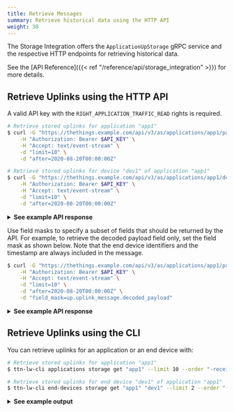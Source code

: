 ```yaml
---
title: Retrieve Messages
summary: Retrieve historical data using the HTTP API
weight: 30
---
```


The Storage Integration offers the `ApplicationUpStorage` gRPC service and the respective HTTP endpoints for retrieving historical data.

See the [API Reference]({{< ref "/reference/api/storage_integration" >}}) for more details.

## Retrieve Uplinks using the HTTP API

A valid API key with the `RIGHT_APPLICATION_TRAFFIC_READ` rights is required.

```bash
# Retrieve stored uplinks for application "app1"
$ curl -G "https://thethings.example.com/api/v3/as/applications/app1/packages/storage/uplink_message" \
    -H "Authorization: Bearer $API_KEY" \
    -H "Accept: text/event-stream" \
    -d "limit=10" \
    -d "after=2020-08-20T00:00:00Z"

# Retrieve stored uplinks for device "dev1" of application "app1"
$ curl -G "https://thethings.example.com/api/v3/as/applications/app1/devices/dev1/packages/storage/uplink_message" \
    -H "Authorization: Bearer $API_KEY" \
    -H "Accept: text/event-stream" \
    -d "limit=10" \
    -d "after=2020-08-20T00:00:00Z"
```

<details><summary><b>See example API response</b></summary>

```json
{"result":{"end_device_ids":{"device_id":"dev1","application_ids":{"application_id":"app1"},"dev_eui":"1111111111111111","dev_addr":"014457CB"},"received_at":"2020-08-24T10:08:44.868680817Z","uplink_message":{"session_key_id":"AXPoziFRvbcEguvZQoCCZw==","f_port":10,"f_cnt":43,"frm_payload":"AQoBCgEKAQo=","rx_metadata":[{"gateway_ids":{"gateway_id":"gtw1"},"time":"2020-08-24T10:08:43.385687165Z","timestamp":3313328983,"uplink_token":"ChIKEAoEZ3R3MRIIEREREREREREQ18b1qwwaDAiso476BRDl6YiuAiDYl7COt2A="}],"settings":{"data_rate":{"lora":{"bandwidth":125000,"spreading_factor":12}},"coding_rate":"4/5","frequency":"868100000","timestamp":3313328983,"time":"2020-08-24T10:08:43.385687165Z"},"received_at":"2020-08-24T10:08:44.634338856Z"}}}

{"result":{"end_device_ids":{"device_id":"dev1","application_ids":{"application_id":"app1"},"dev_eui":"1111111111111111","dev_addr":"014457CB"},"received_at":"2020-08-24T10:08:49.144907967Z","uplink_message":{"session_key_id":"AXPoziFRvbcEguvZQoCCZw==","f_port":10,"f_cnt":44,"frm_payload":"AQoBCgEKAQo=","rx_metadata":[{"gateway_ids":{"gateway_id":"gtw1"},"time":"2020-08-24T10:08:48.891099194Z","timestamp":3318834395,"uplink_token":"ChIKEAoEZ3R3MRIIEREREREREREQ28nFrgwaDAiwo476BRCoqe67AyD47sfPy2A="}],"settings":{"data_rate":{"lora":{"bandwidth":125000,"spreading_factor":12}},"coding_rate":"4/5","frequency":"868100000","timestamp":3318834395,"time":"2020-08-24T10:08:48.891099194Z"},"received_at":"2020-08-24T10:08:48.931407608Z"}}}
```
</details>

Use field masks to specify a subset of fields that should be returned by the API. For example, to retrieve the decoded payload field only, set the field mask as shown below. Note that the end device identifiers and the timestamp are always included in the message.

```bash
$ curl -G "https://thethings.example.com/api/v3/as/applications/app1/packages/storage/uplink_message" \
    -H "Authorization: Bearer $API_KEY" \
    -H "Accept: text/event-stream" \
    -d "limit=10" \
    -d "after=2020-08-20T00:00:00Z" \
    -d "field_mask=up.uplink_message.decoded_payload"
```

<details><summary><b>See example API response</b></summary>

```json
{"result":{"end_device_ids":{"device_id":"dev1","application_ids":{}},"received_at":"2021-02-04T19:19:28.681910909Z","uplink_message":{"decoded_payload":{"occupied":true,"type":"parking status"},"settings":{"data_rate":{}}}}}

```
</details>

## Retrieve Uplinks using the CLI

You can retrieve uplinks for an application or an end device with:

```bash
# Retrieve stored uplinks for application "app1"
$ ttn-lw-cli applications storage get "app1" --limit 10 --order "-received_at" --after "2018-08-20 00:00:00"

# Retrieve stored uplinks for end device "dev1" of application "app1"
$ ttn-lw-cli end-devices storage get "app1" "dev1" --limit 2 --order "-received_at" --after "2020-08-20 00:00:00"
```

<details><summary><b>See example output</b></summary>

```json
[
  {
    "end_device_ids": {
      "device_id": "dev1",
      "application_ids": {
        "application_id": "app1"
      }
    },
    "received_at": "2021-02-04T19:32:31.488210458Z",
    "uplink_message": {
      "f_port": 1,
      "frm_payload": "AA==",
      "decoded_payload": {
        "occupied": false,
        "type": "parking status"
      },
      "settings": {
        "data_rate": {}
      },
      "received_at": "0001-01-01T00:00:00Z"
    },
    "simulated": true
  },
  {
    "end_device_ids": {
      "device_id": "dev1",
      "application_ids": {
        "application_id": "app1"
      }
    },
    "received_at": "2021-02-04T19:19:28.681910909Z",
    "uplink_message": {
      "f_port": 1,
      "frm_payload": "AQ==",
      "decoded_payload": {
        "occupied": true,
        "type": "parking status"
      },
      "settings": {
        "data_rate": {}
      },
      "received_at": "0001-01-01T00:00:00Z"
    },
    "simulated": true
  }
]
```
</details>
